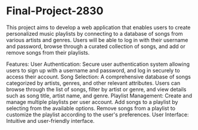 # Final-Project-2830
This project aims to develop a web application that enables users to create personalized music playlists by connecting to a database of songs from various artists and genres. Users will be able to log in with their username and password, browse through a curated collection of songs, and add or remove songs from their playlists.

Features:
User Authentication:
Secure user authentication system allowing users to sign up with a username and password, and log in securely to access their account.
Song Selection:
A comprehensive database of songs categorized by artists, genres, and other relevant attributes.
Users can browse through the list of songs, filter by artist or genre, and view details such as song title, artist name, and genre.
Playlist Management:
Create and manage multiple playlists per user account.
Add songs to a playlist by selecting from the available options.
Remove songs from a playlist to customize the playlist according to the user's preferences.
User Interface:
Intuitive and user-friendly interface.

